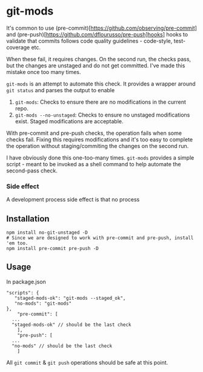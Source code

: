 # git-mods
It's common to use (pre-commit)[https://github.com/observing/pre-commit] and (pre-push)[https://github.com/dflourusso/pre-push]hooks] hooks to validate that commits follows code quality guidelines - code-style, test-coverage etc. 

When these fail, it requires changes. On the second run, the checks pass, but the changes are unstaged and do not get committed. I've made this mistake once too many times.

`git-mods` is an attempt to automate this check. It provides a wrapper around `git status` and parses the output to enable
1. `git-mods`: Checks to ensure there are no modifications in the current repo.
2. `git-mods --no-unstaged`: Checks to ensure no unstaged modifications exist. Staged modifications are acceptable.

With pre-commit and pre-push checks, the operation fails when some checks fail. Fixing this requires modifications and it's too easy to complete the operation without staging/commiting the changes on the second run. 

I have obviously done this one-too-many times. `git-mods` provides a simple script - meant to be invoked as a shell command to help automate the second-pass check.

### Side effect
A development process side effect is that no process 

## Installation

    npm install no-git-unstaged -D
    # Since we are designed to work with pre-commit and pre-push, install 'em too.
    npm install pre-commit pre-push -D

## Usage
In package.json

    "scripts": {
       "staged-mods-ok": "git-mods --staged_ok",
       "no-mods": "git-mods"
    },
		"pre-commit": [
      ...
      "staged-mods-ok" // should be the last check
		],
		"pre-push": [
      ...
      "no-mods" // should be the last check
		]

All `git commit` & `git push` operations should be safe at this point.

